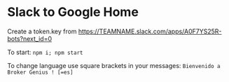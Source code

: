 # Slack to Google Home
Create a token.key from https://TEAMNAME.slack.com/apps/A0F7YS25R-bots?next_id=0

To start:
`npm i; npm start`

To change language use square brackets in your messages:
`Bienvenido a Broker Genius ! [=es]`
